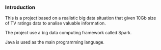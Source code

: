 ### Introduction
This is a project based on a realistic big data situation that given 10Gb size of TV ratings data to analise valuable information.

The project use a big data computing framework called Spark.

Java is used as the main programming language.

